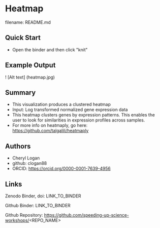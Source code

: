 Heatmap
====
filename: README.md

## Quick Start

  - Open the binder and then click "knit"
  
## Example Output

! [Alt text] (heatmap.jpg)

## Summary

   - This visualization produces a clustered heatmap
   - Input: Log transformed normalized gene expression data
   - This heatmap clusters genes by  expression patterns. This enables the user to look for similarities in expression profiles across samples.
 - For more info on heatmaply, go here:
 https://github.com/talgalili/heatmaply
 
## Authors

 - Cheryl Logan
 - github: clogan88 
 - ORCID: https://orcid.org/0000-0001-7639-4956


## Links

Zenodo Binder, doi: LINK_TO_BINDER

Github Binder: LINK_TO_BINDER

Github Repository: https://github.com/speeding-up-science-workshops/<REPO_NAME>